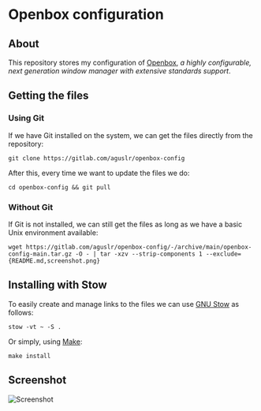 # Openbox configuration

## About

This repository stores my configuration of [Openbox][openbox], *a highly
configurable, next generation window manager with extensive standards support*.

## Getting the files

### Using Git

If we have Git installed on the system, we can get the files directly from the
repository:

    git clone https://gitlab.com/aguslr/openbox-config

After this, every time we want to update the files we do:

    cd openbox-config && git pull

### Without Git

If Git is not installed, we can still get the files as long as we have a basic
Unix environment available:

    wget https://gitlab.com/aguslr/openbox-config/-/archive/main/openbox-config-main.tar.gz -O - | tar -xzv --strip-components 1 --exclude={README.md,screenshot.png}

## Installing with Stow

To easily create and manage links to the files we can use [GNU Stow][stow] as
follows:

    stow -vt ~ -S .

Or simply, using [Make][]:

    make install

## Screenshot

![Screenshot](https://gitlab.com/aguslr/openbox-config/raw/main/screenshot.png "Screenshot")

[make]: https://www.gnu.org/software/make/
[openbox]: http://openbox.org/
[stow]: https://www.gnu.org/software/stow/
